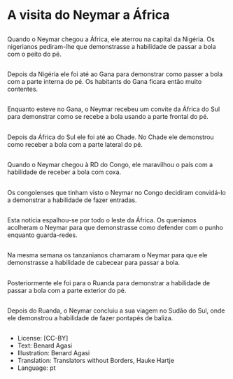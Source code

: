 # A visita do Neymar a África

##
Quando o Neymar chegou a África, ele aterrou na capital da Nigéria. Os nigerianos pediram-lhe que demonstrasse a habilidade de passar a bola com o peito do pé.

##
Depois da Nigéria ele foi até ao Gana para demonstrar como passer a bola com a parte interna do pé. Os habitants do Gana ficara então muito contentes.

##
Enquanto esteve no Gana, o Neymar recebeu um convite da África do Sul para demonstrar como se recebe a bola usando a parte frontal do pé.

##
Depois da África do Sul ele foi até ao Chade. No Chade ele demonstrou como receber a bola com a parte lateral do pé.

##
Quando o Neymar chegou à RD do Congo, ele maravilhou o país com a habilidade de receber a bola com coxa.

##
Os congolenses que tinham visto o Neymar no Congo decidiram convidá-lo a demonstrar a habilidade de fazer entradas.

##
Esta notícia espalhou-se por todo o leste da África. Os quenianos acolheram o Neymar para que demonstrasse como defender com o punho enquanto guarda-redes.

##
Na mesma semana os tanzanianos chamaram o Neymar para que ele demonstrasse a habilidade de cabecear para passar a bola.

##
Posteriormente ele foi para o Ruanda para demonstrar a habilidade de passar a bola com a parte exterior do pé.

##
Depois do Ruanda, o Neymar concluiu a sua viagem no Sudão do Sul, onde ele demonstrou a habilidade de fazer pontapés de baliza.

##
* License: [CC-BY]
* Text: Benard Agasi
* Illustration: Benard Agasi
* Translation: Translators without Borders, Hauke Hartje
* Language: pt

